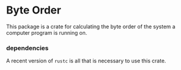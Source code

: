 # Byte Order
This package is a crate for calculating the byte order of the system a computer
program is running on.

### dependencies
A recent version of `rustc` is all that is necessary to use this crate.
